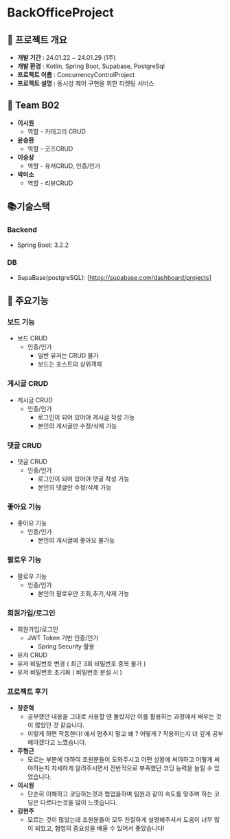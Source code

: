 # <strong>BackOfficeProject</strong>


## 🎁 프로젝트 개요


- **개발 기간** : 24.01.22 ~ 24.01.29 (1주)
- **개발 환경** : Kotlin, Spring Boot, Supabase, PostgreSql
- **프로젝트 이름** : ConcurrencyControlProject
- **프로젝트 설명 :** 동시성 제어 구현을 위한 티켓팅 서비스


## 👩 Team B02

- <strong>이시원</strong>
    - 역할 - 카테고리 CRUD
- <strong>윤승환</strong>
    - 역할 - 굿즈CRUD
- <strong>이승상</strong>
    - 역할 - 유저CRUD, 인증/인가
- <strong>박미소</strong>
    - 역할 - 리뷰CRUD



## **📚기술스택**

### **Backend**

- Spring Boot: 3.2.2

### **DB**

- SupaBase(postgreSQL): [https://supabase.com/dashboard/projects]

## 🎈 주요기능

### 보드 기능
- 보드 CRUD
  - 인증/인가
    - 일반 유저는 CRUD 불가
    - 보드는 포스트의 상위객체
### 게시글 CRUD
- 게시글 CRUD
  - 인증/인가
    - 로그인이 되어 있어야 게시글 작성 가능
    - 본인의 게시글만 수정/삭제 가능
### 댓글 CRUD
- 댓글 CRUD
  - 인증/인가
    - 로그인이 되어 있어야 댓글 작성 가능
    - 본인의 댓글만 수정/삭제 가능
### 좋아요 기능
- 좋아요 기능
  - 인증/인가
    - 본인의 게시글에 좋아요 불가능
### 팔로우 기능
- 팔로우 기능
  - 인증/인가
    - 본인의 팔로우만 조회,추가,삭제 가능 
### 회원가입/로그인
- 회원가입/로그인
  - JWT Token 기반 인증/인가
    - Spring Security 활용
- 유저 CRUD
- 유저 비밀번호 변경 ( 최근 3회 비밀번호 중복 불가 )
- 유저 비밀번호 초기화 ( 비밀번호 분실 시 )


### 프로젝트 후기
- <strong>장준혁</strong>
    - 공부했던 내용을 그대로 사용할 땐 몰랐지만 이를 활용하는 과정에서 배우는 것이 많았던 것 같습니다.
    - 이렇게 하면 작동한다! 에서 멈추지 말고 왜 ? 어떻게 ? 작용하는지 더 깊게 공부해야겠다고 느꼈습니다.
- <strong>주형근</strong>
    - 모르는 부분에 대하여 조원분들이 도와주시고 어떤 상황에 써야하고 어떻게 써야하는지 자세하게 알려주시면서 전반적으로 부족했던 코딩 능력을 늘릴 수 있었습니다.
- <strong>이시원</strong>
    - 단순히 이해하고 코딩하는것과 협업을하며 팀원과 같이 속도를 맞추며 하는 코딩은 다르다는것을 많이 느꼇습니다.
- <strong>김현주</strong>
    - 모르는 것이 많았는데 조원분들이 모두 친절하게 설명해주셔서 도움이 너무 많이 되었고, 협업의 중요성을 배울 수 있어서 좋았습니다!
